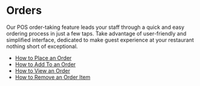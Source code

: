 # Orders

Our POS order-taking feature leads your staff through a quick and easy ordering process in just a few taps. Take advantage of user-friendly and simplified interface, dedicated to make guest experience at your restaurant nothing short of exceptional. 

- [How to Place an Order](/docs/nodes)
- [How to Add To an Order](/docs/nodes)
- [How to View an Order](/docs/nodes)
- [How to Remove an Order Item](/docs/nodes)

